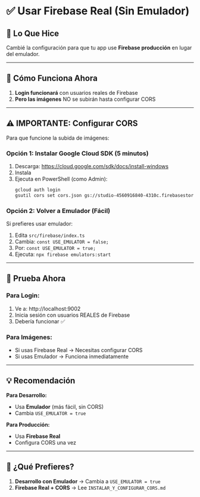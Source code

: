 # ✅ Usar Firebase Real (Sin Emulador)

## 🎉 Lo Que Hice

Cambié la configuración para que tu app use **Firebase producción** en lugar del emulador.

---

## 🚀 Cómo Funciona Ahora

1. **Login funcionará** con usuarios reales de Firebase
2. **Pero las imágenes** NO se subirán hasta configurar CORS

---

## ⚠️ IMPORTANTE: Configurar CORS

Para que funcione la subida de imágenes:

### Opción 1: Instalar Google Cloud SDK (5 minutos)

1. Descarga: https://cloud.google.com/sdk/docs/install-windows
2. Instala
3. Ejecuta en PowerShell (como Admin):
   ```bash
   gcloud auth login
   gsutil cors set cors.json gs://studio-4560916840-4310c.firebasestorage.app
   ```

### Opción 2: Volver a Emulador (Fácil)

Si prefieres usar emulador:
1. Edita `src/firebase/index.ts`
2. Cambia: `const USE_EMULATOR = false;` 
3. Por: `const USE_EMULATOR = true;`
4. Ejecuta: `npx firebase emulators:start`

---

## 🧪 Prueba Ahora

### Para Login:
1. Ve a: http://localhost:9002
2. Inicia sesión con usuarios REALES de Firebase
3. Debería funcionar ✅

### Para Imágenes:
- Si usas Firebase Real → Necesitas configurar CORS
- Si usas Emulador → Funciona inmediatamente

---

## 💡 Recomendación

**Para Desarrollo:**
- Usa **Emulador** (más fácil, sin CORS)
- Cambia `USE_EMULATOR = true`

**Para Producción:**
- Usa **Firebase Real**
- Configura CORS una vez

---

## 🎯 ¿Qué Prefieres?

1. **Desarrollo con Emulador** → Cambia a `USE_EMULATOR = true`
2. **Firebase Real + CORS** → Lee `INSTALAR_Y_CONFIGURAR_CORS.md`

